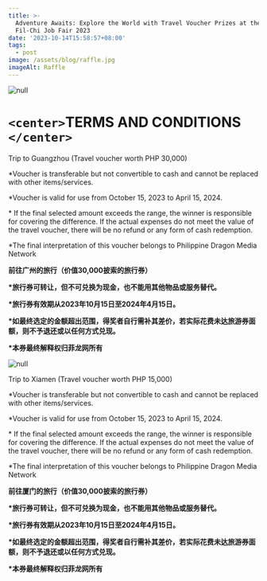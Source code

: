 ```yaml
---
title: >-
  Adventure Awaits: Explore the World with Travel Voucher Prizes at the 2nd
  Fil-Chi Job Fair 2023
date: '2023-10-14T15:58:57+08:00'
tags:
  - post
image: /assets/blog/raffle.jpg
imageAlt: Raffle
---
```

![null](/assets/blog/1.jpg)

# `<center>`TERMS AND CONDITIONS `</center>`

Trip to Guangzhou (Travel voucher worth PHP 30,000) 

\*Voucher is transferable but not convertible to cash and cannot be replaced with other items/services.

\*Voucher is valid for use from October 15, 2023 to April 15, 2024.

\* If the final selected amount exceeds the range, the winner is responsible for covering the difference. If the actual expenses do not meet the value of the travel voucher, there will be no refund or any form of cash redemption.

\*The final interpretation of this voucher belongs to Philippine Dragon Media Network

**前往广州的旅行（价值30,000披索的旅行券）**

**\*旅行券可转让，但不可兑换为现金，也不能用其他物品或服务替代。**

**\*旅行券有效期从2023年10月15日至2024年4月15日。**

**\*如最终选定的金额超出范围，得奖者自行需补其差价，若实际花费未达旅游券面额，则不予退还或以任何方式兑现。**

**\*本券最终解释权归菲龙网所有**

![null](/assets/blog/2.jpg)

Trip to Xiamen (Travel voucher worth PHP 15,000) 

\*Voucher is transferable but not convertible to cash and cannot be replaced with other items/services.

\*Voucher is valid for use from October 15, 2023 to April 15, 2024.

\* If the final selected amount exceeds the range, the winner is responsible for covering the difference. If the actual expenses do not meet the value of the travel voucher, there will be no refund or any form of cash redemption.

\*The final interpretation of this voucher belongs to Philippine Dragon Media Network

**前往厦门的旅行（价值30,000披索的旅行券）**

**\*旅行券可转让，但不可兑换为现金，也不能用其他物品或服务替代。**

**\*旅行券有效期从2023年10月15日至2024年4月15日。**

**\*如最终选定的金额超出范围，得奖者自行需补其差价，若实际花费未达旅游券面额，则不予退还或以任何方式兑现。**

**\*本券最终解释权归菲龙网所有**
